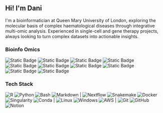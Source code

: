 ## Hi! I'm Dani

I'm a bioinformatician at Queen Mary University of London, exploring the molecular basis of complex haematological diseases through integrative multi-omic analysis. Experienced in single-cell and gene therapy projects, always looking to turn complex datasets into actionable insights.

### Bioinfo Omics
![Static Badge](https://img.shields.io/badge/RNA-Bulk%20RNAseq-%23e699ff) 
![Static Badge](https://img.shields.io/badge/RNA-Single%20cell%20RNAseq-%23e699ff) 
![Static Badge](https://img.shields.io/badge/RNA-Dual%20RNAseq-%23e699ff) 
![Static Badge](https://img.shields.io/badge/ATAC-Single%20cell%20ATACseq-%23ccff99) 
![Static Badge](https://img.shields.io/badge/ATAC-Bulk%20ATACseq-%23ccff99) 
![Static Badge](https://img.shields.io/badge/Multiome-Single%20cell%20Multiome-%23ffff99) 
![Static Badge](https://img.shields.io/badge/Multiome-GRN-%23ffff99) 
![Static Badge](https://img.shields.io/badge/Proteomics-CITEseq-%2399ffff)
![Static Badge](https://img.shields.io/badge/Proteomics-2DE-%2399ffff)
![Static Badge](https://img.shields.io/badge/DNA-WGS-%23ff9999)


### Tech Stack  
![R](https://img.shields.io/badge/R-276DC3?logo=r&logoColor=white)
![Python](https://img.shields.io/badge/Python-3776AB?logo=python&logoColor=white)
![Bash](https://img.shields.io/badge/Bash-121011?logo=gnu-bash&logoColor=white)
![Markdown](https://img.shields.io/badge/Markdown-000000?logo=markdown&logoColor=white) |
![Nextflow](https://img.shields.io/badge/Nextflow-43B02A?logo=nextflow&logoColor=white)
![Snakemake](https://img.shields.io/badge/Snakemake-333333?logo=snakemake&logoColor=white)
![Docker](https://img.shields.io/badge/Docker-2496ED?logo=docker&logoColor=white)
![Singularity](https://img.shields.io/badge/Singularity-1D3557?logo=singularity&logoColor=white)
![Conda](https://img.shields.io/badge/conda-342B029?logo=anaconda&logoColor=white)  |
![Linux](https://img.shields.io/badge/Linux-FCC624?logo=linux&logoColor=black)
![Windows](https://img.shields.io/badge/Windows-0078D6?logo=windows&logoColor=white)
![AWS](https://img.shields.io/badge/AWS-FF9900?logo=amazon-aws&logoColor=white)  |
![Git](https://img.shields.io/badge/Git-F05032?logo=git&logoColor=white)
![GitHub](https://img.shields.io/badge/GitHub-181717?logo=github&logoColor=white)
![Notion](https://img.shields.io/badge/Notion-000000?logo=notion&logoColor=white)  


<!-- Made with ❤️ by Dani -->

